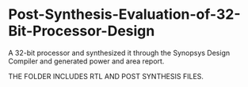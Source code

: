 # Post-Synthesis-Evaluation-of-32-Bit-Processor-Design
A 32-bit processor and synthesized it through the Synopsys Design Compiler and generated power and area report.


THE FOLDER INCLUDES RTL AND POST SYNTHESIS FILES.
